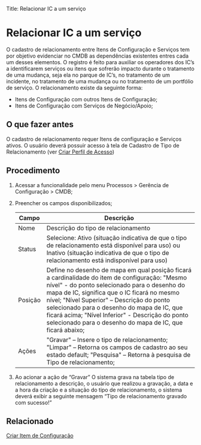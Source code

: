 Title: Relacionar IC a um serviço

# Relacionar IC a um serviço

O cadastro de relacionamento entre Itens de Configuração e Serviços tem por objetivo evidenciar no CMDB as dependências existentes entres cada um desses elementos. O registro é feito para auxiliar os operadores dos IC’s a identificarem serviços ou itens que sofrerão impacto durante o tratamento de uma mudança, seja ela no parque de IC’s, no tratamento de um incidente, no tratamento de uma mudança ou no tratamento de um portfólio de serviço.
O relacionamento existe da seguinte forma:

- Itens de Configuração com outros Itens de Configuração;
- Itens de Configuração com Serviços de Negócio/Apoio;

## O que fazer antes

O cadastro de relacionamento requer Itens de configuração e Serviços ativos. O usuário deverá possuir acesso à tela de Cadastro de Tipo de Relacionamento (ver [Criar Perfil de Acesso][1])

## Procedimento

1. Acessar a funcionalidade pelo menu Processos > Gerência de Configuração > CMDB;

2. Preencher os campos disponibilizados;

    | Campo | Descrição |
    |-------|-----------|
    |Nome | Descrição do tipo de relacionamento|
    |Status | Selecione: Ativo (situação indicativa de que o tipo de relacionamento está disponível para uso) ou Inativo (situação indicativa de que o tipo de relacionamento está indisponível para uso)
    |Posição | Define no desenho de mapa em qual posição ficará a cardinalidade do item de configuração: "Mesmo nível" - do ponto selecionado para o desenho do mapa de IC, significa que o IC ficará no mesmo nível; "Nível Superior" – Descrição do ponto selecionado para o desenho do mapa de IC, que ficará acima; "Nível Inferior" - Descrição do ponto selecionado para o desenho do mapa de IC, que ficará abaixo;
    |Ações| "Gravar" – Insere o tipo de relacionamento; "Limpar" – Retorna os campos de cadastro ao seu estado default; "Pesquisa" – Retorna à pesquisa de Tipo de relacionamento;

3. Ao acionar a ação de “Gravar” O sistema grava na tabela tipo de relacionamento a descrição, o usuário que realizou a gravação, a data e a hora da criação e a situação do tipo de relacionamento, o sistema deverá exibir a seguinte mensagem “Tipo de relacionamento gravado com sucesso!”

## Relacionado

[Criar Item de Configuração][1]

[1]:/pt-br/citsmart-platform-8/processes/configuration/use/register-CI.html